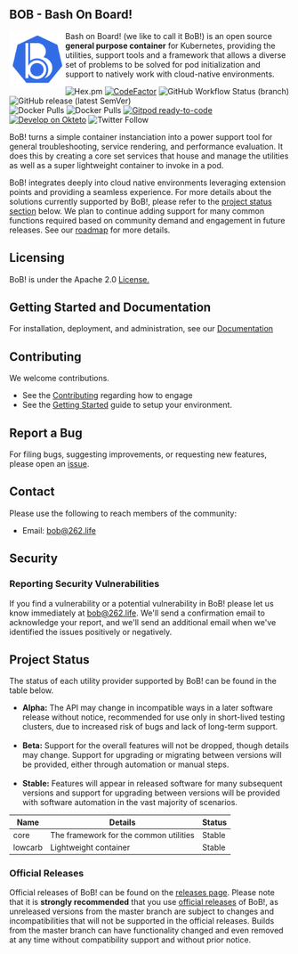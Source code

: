 
## BOB - Bash On Board!

<img alt="bob" align="left" src="https://github.com/262life/artwork/raw/main/logos/BobLogo-Color.png" width="20%" height="20%">

Bash on Board! (we like to call it BoB!) is an open source **general purpose container** for Kubernetes, providing the utilities, support tools and a framework that allows a diverse set of problems to be solved for pod initialization and support to natively work with cloud-native environments.

![Hex.pm](https://img.shields.io/hexpm/l/apa)
[![CodeFactor](https://www.codefactor.io/repository/github/262life/bob/badge)](https://www.codefactor.io/repository/github/262life/bob)
![GitHub Workflow Status (branch)](https://img.shields.io/github/workflow/status/262life/bob/release/v0.9.14-RC2?label=build%20v0.9.14-RC2)
![GitHub release (latest SemVer)](https://img.shields.io/github/v/release/262life/bob)\
![Docker Pulls](https://img.shields.io/docker/pulls/262life/bob-core?label=docker%20pulls%20-%20bob-core)
![Docker Pulls](https://img.shields.io/docker/pulls/262life/bob-lowcarb?label=docker%20pulls%20-%20bob-lowcarb)
[![Gitpod ready-to-code](https://img.shields.io/badge/Gitpod-ready--to--code-blue?logo=gitpod)](https://gitpod.io/#https://github.com/262life/bob)\
[![Develop on Okteto](https://img.shields.io/badge/Okteto-Kubernetes%20for%20Developers-brightgreen?logo=apache-echarts)](https://cloud.okteto.com/deploy)
![Twitter Follow](https://img.shields.io/twitter/follow/262life?style=social)

BoB! turns a simple container instanciation into a power support tool for general troubleshooting, service rendering, and performance evaluation.  It does this by creating a core set services that house and manage the utilities as well as a super lightweight container to invoke in a pod.

BoB! integrates deeply into cloud native environments leveraging extension points and providing a seamless experience.
For more details about the solutions currently supported by BoB!, please refer to the [project status section](#project-status) below.
We plan to continue adding support for many common functions required based on community demand and engagement in future releases. See our [roadmap](docs/road.md) for more details.

## Licensing

BoB! is under the Apache 2.0 [License.](LICENSE.md)

## Getting Started and Documentation

For installation, deployment, and administration, see our [Documentation](docs/documentation.md)

## Contributing

We welcome contributions. 
* See the [Contributing](docs/contrib.md) regarding how to engage 
* See the [Getting Started](docs/getting_started.md) guide to setup your environment.

## Report a Bug

For filing bugs, suggesting improvements, or requesting new features, please open an [issue](https://github.com/262life/bob/issues).

## Contact

Please use the following to reach members of the community:

- Email: [bob@262.life](mailto:bob@262.life)

## Security

### Reporting Security Vulnerabilities

If you find a vulnerability or a potential vulnerability in BoB! please let us know immediately at [bob@262.life](mailto:bob@262.life). We'll send a confirmation email to acknowledge your
report, and we'll send an additional email when we've identified the issues positively or
negatively.

## Project Status

The status of each utility provider supported by BoB! can be found in the table below.

- **Alpha:** The API may change in incompatible ways in a later software release without notice, recommended for use only in short-lived testing clusters, due to increased risk of bugs and lack of long-term support.<br><br>
- **Beta:** Support for the overall features will not be dropped, though details may change. Support for upgrading or migrating between versions will be provided, either through automation or manual steps.<br><br>
- **Stable:** Features will appear in released software for many subsequent versions and support for upgrading between versions will be provided with software automation in the vast majority of scenarios.

|Name|Details|Status                              
| -  | - | - |
|core|The framework for the common utilities|Stable|                                           
|lowcarb|Lightweight container|Stable|            

### Official Releases

Official releases of BoB! can be found on the [releases page](https://github.com/262life/bob/releases).
Please note that it is **strongly recommended** that you use [official releases](https://github.com/262life/bob/releases) of BoB!, as unreleased versions from the master branch are subject to changes and incompatibilities that will not be supported in the official releases.
Builds from the master branch can have functionality changed and even removed at any time without compatibility support and without prior notice.


